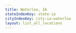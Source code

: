 ```yaml
---
title: Waterloo, IA
stateIndexKey: state-ia
cityIndexKey: city-ia-waterloo
layout: list_all_locations
---
```

